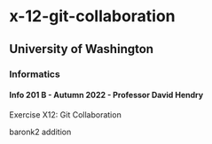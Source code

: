 # x-12-git-collaboration
## University of Washington
### Informatics
#### Info 201 B - Autumn 2022 - Professor David Hendry
Exercise X12: Git Collaboration

baronk2 addition
